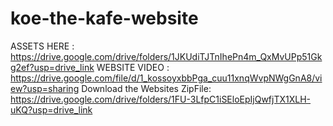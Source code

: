 # koe-the-kafe-website
ASSETS HERE : 
https://drive.google.com/drive/folders/1JKUdiTJTnIhePn4m_QxMvUPp51Gkg2ef?usp=drive_link
WEBSITE VIDEO :
https://drive.google.com/file/d/1_kossoyxbbPga_cuu11xnqWvpNWgGnA8/view?usp=sharing
Download the Websites ZipFile:
https://drive.google.com/drive/folders/1FU-3LfpC1iSEloEpIjQwfjTX1XLH-uKQ?usp=drive_link

